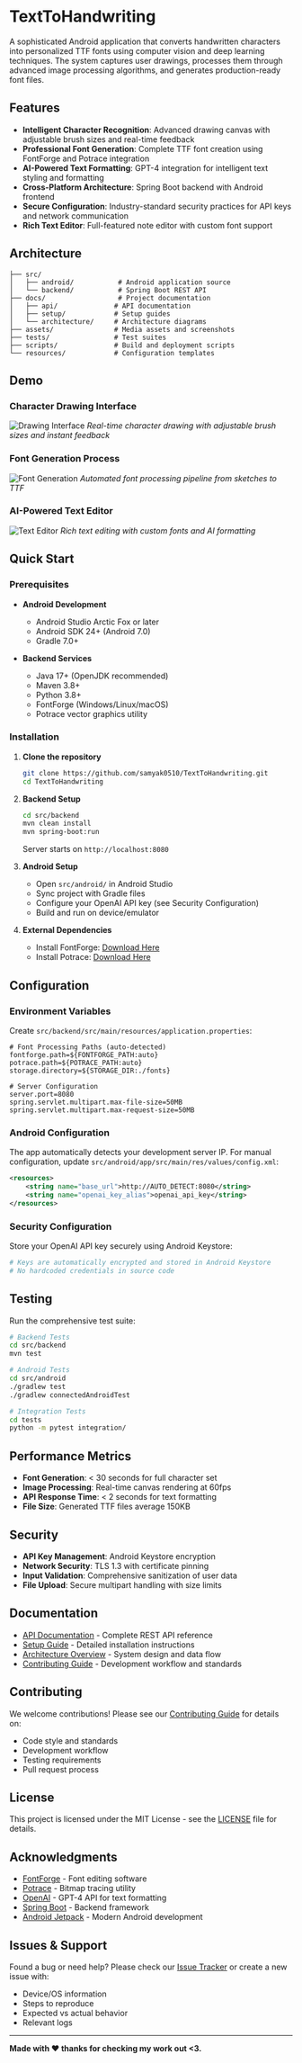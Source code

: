# TextToHandwriting

A sophisticated Android application that converts handwritten characters into personalized TTF fonts using computer vision and deep learning techniques. The system captures user drawings, processes them through advanced image processing algorithms, and generates production-ready font files.

## Features

- **Intelligent Character Recognition**: Advanced drawing canvas with adjustable brush sizes and real-time feedback
- **Professional Font Generation**: Complete TTF font creation using FontForge and Potrace integration  
- **AI-Powered Text Formatting**: GPT-4 integration for intelligent text styling and formatting
- **Cross-Platform Architecture**: Spring Boot backend with Android frontend
- **Secure Configuration**: Industry-standard security practices for API keys and network communication
- **Rich Text Editor**: Full-featured note editor with custom font support

## Architecture

```
├── src/
│   ├── android/           # Android application source
│   └── backend/           # Spring Boot REST API
├── docs/                  # Project documentation
│   ├── api/              # API documentation
│   ├── setup/            # Setup guides
│   └── architecture/     # Architecture diagrams
├── assets/               # Media assets and screenshots
├── tests/                # Test suites
├── scripts/              # Build and deployment scripts
└── resources/            # Configuration templates
```

## Demo

### Character Drawing Interface
![Drawing Interface](assets/images/drawing-interface.gif)
*Real-time character drawing with adjustable brush sizes and instant feedback*

### Font Generation Process
![Font Generation](assets/images/font-generation.gif)
*Automated font processing pipeline from sketches to TTF*

### AI-Powered Text Editor
![Text Editor](assets/images/text-editor.gif)
*Rich text editing with custom fonts and AI formatting*

## Quick Start

### Prerequisites

- **Android Development**
  - Android Studio Arctic Fox or later
  - Android SDK 24+ (Android 7.0)
  - Gradle 7.0+

- **Backend Services**
  - Java 17+ (OpenJDK recommended)
  - Maven 3.8+
  - Python 3.8+
  - FontForge (Windows/Linux/macOS)
  - Potrace vector graphics utility

### Installation

1. **Clone the repository**
   ```bash
   git clone https://github.com/samyak0510/TextToHandwriting.git
   cd TextToHandwriting
   ```

2. **Backend Setup**
   ```bash
   cd src/backend
   mvn clean install
   mvn spring-boot:run
   ```
   Server starts on `http://localhost:8080`

3. **Android Setup**
   - Open `src/android/` in Android Studio
   - Sync project with Gradle files
   - Configure your OpenAI API key (see Security Configuration)
   - Build and run on device/emulator

4. **External Dependencies**
   - Install FontForge: [Download Here](https://fontforge.org/en-US/downloads/)
   - Install Potrace: [Download Here](http://potrace.sourceforge.net/)

## Configuration

### Environment Variables
Create `src/backend/src/main/resources/application.properties`:
```properties
# Font Processing Paths (auto-detected)
fontforge.path=${FONTFORGE_PATH:auto}
potrace.path=${POTRACE_PATH:auto}
storage.directory=${STORAGE_DIR:./fonts}

# Server Configuration
server.port=8080
spring.servlet.multipart.max-file-size=50MB
spring.servlet.multipart.max-request-size=50MB
```

### Android Configuration
The app automatically detects your development server IP. For manual configuration, update `src/android/app/src/main/res/values/config.xml`:
```xml
<resources>
    <string name="base_url">http://AUTO_DETECT:8080</string>
    <string name="openai_key_alias">openai_api_key</string>
</resources>
```

### Security Configuration
Store your OpenAI API key securely using Android Keystore:
```bash
# Keys are automatically encrypted and stored in Android Keystore
# No hardcoded credentials in source code
```

## Testing

Run the comprehensive test suite:

```bash
# Backend Tests
cd src/backend
mvn test

# Android Tests
cd src/android
./gradlew test
./gradlew connectedAndroidTest

# Integration Tests
cd tests
python -m pytest integration/
```

## Performance Metrics

- **Font Generation**: < 30 seconds for full character set
- **Image Processing**: Real-time canvas rendering at 60fps
- **API Response Time**: < 2 seconds for text formatting
- **File Size**: Generated TTF files average 150KB

## Security

- **API Key Management**: Android Keystore encryption
- **Network Security**: TLS 1.3 with certificate pinning
- **Input Validation**: Comprehensive sanitization of user data
- **File Upload**: Secure multipart handling with size limits

## Documentation

- [API Documentation](docs/api/README.md) - Complete REST API reference
- [Setup Guide](docs/setup/README.md) - Detailed installation instructions  
- [Architecture Overview](docs/architecture/README.md) - System design and data flow
- [Contributing Guide](CONTRIBUTING.md) - Development workflow and standards

## Contributing

We welcome contributions! Please see our [Contributing Guide](CONTRIBUTING.md) for details on:
- Code style and standards
- Development workflow
- Testing requirements
- Pull request process

## License

This project is licensed under the MIT License - see the [LICENSE](LICENSE) file for details.

## Acknowledgments

- [FontForge](https://fontforge.org/) - Font editing software
- [Potrace](http://potrace.sourceforge.net/) - Bitmap tracing utility
- [OpenAI](https://openai.com/) - GPT-4 API for text formatting
- [Spring Boot](https://spring.io/projects/spring-boot) - Backend framework
- [Android Jetpack](https://developer.android.com/jetpack) - Modern Android development

## Issues & Support

Found a bug or need help? Please check our [Issue Tracker](https://github.com/samyak0510/TextToHandwriting/issues) or create a new issue with:
- Device/OS information
- Steps to reproduce
- Expected vs actual behavior
- Relevant logs

---

**Made with ❤️ thanks for checking my work out <3.**
